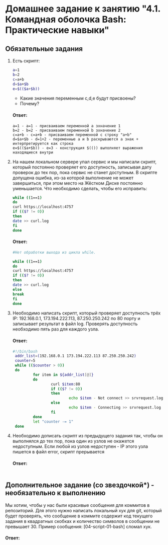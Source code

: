 # Домашнее задание к занятию "4.1. Командная оболочка Bash: Практические навыки"

## Обязательные задания

1. Есть скрипт:
	```bash
	a=1
	b=2
	c=a+b
	d=$a+$b
	e=$(($a+$b))
	```
	* Какие значения переменным c,d,e будут присвоены?
	* Почему?

   #### Ответ:
   ```
   a=1 - a=1 - присваиваем переменной a зхначение 1
   b=2 - b=2 - присваиваем переменной b зхначение 2
   c=a+b - c=a+b - присваиваем переменной c строку "a+b"
   d=$a+$b - d=1+2 - переменные a и b раскрываются а знак + интерпретируется как строка
   e=$(($a+$b)) - e=3 - конструкция $(()) выполняет выражения находящиеся внутри
   ```
   
1. На нашем локальном сервере упал сервис и мы написали скрипт, который постоянно проверяет его доступность, записывая дату проверок до тех пор, пока сервис не станет доступным. В скрипте допущена ошибка, из-за которой выполнение не может завершиться, при этом место на Жёстком Диске постоянно уменьшается. Что необходимо сделать, чтобы его исправить:
	```bash
	while ((1==1)
	do
	curl https://localhost:4757
	if (($? != 0))
	then
	date >> curl.log
	fi
	done
	```
 
   #### Ответ:
   ```bash
   #Нет обработки выхода из цикла while.
   
   while ((1==1)
   do
   curl https://localhost:4757
   if (($? != 0))
   then
   date >> curl.log
   else
   break
   fi
   done
   ```
   
1. Необходимо написать скрипт, который проверяет доступность трёх IP: 192.168.0.1, 173.194.222.113, 87.250.250.242 по 80 порту и записывает результат в файл log. Проверять доступность необходимо пять раз для каждого узла.

   #### Ответ:
   ```bash
   #!/bin/bash
    addr_list=(192.168.0.1 173.194.222.113 87.250.250.242)
    counter=5
    while (($counter > 0))
    do
            for item in ${addr_list[@]}
            do
                    curl $item:80
                    if (($? != 0))
                    then
                            echo $item - Not connect >> srvrequest.log
                    else
                            echo $item - Connecting >> srvrequest.log
                    fi
            done
            let "counter -= 1"
    done
   ```
   
1. Необходимо дописать скрипт из предыдущего задания так, чтобы он выполнялся до тех пор, пока один из узлов не окажется недоступным. Если любой из узлов недоступен - IP этого узла пишется в файл error, скрипт прерывается

   #### Ответ:
   ```
   
   ```
   
## Дополнительное задание (со звездочкой*) - необязательно к выполнению

Мы хотим, чтобы у нас были красивые сообщения для коммитов в репозиторий. Для этого нужно написать локальный хук для git, который будет проверять, что сообщение в коммите содержит код текущего задания в квадратных скобках и количество символов в сообщении не превышает 30. Пример сообщения: \[04-script-01-bash\] сломал хук.

   #### Ответ:
   ```
   
   ```
   